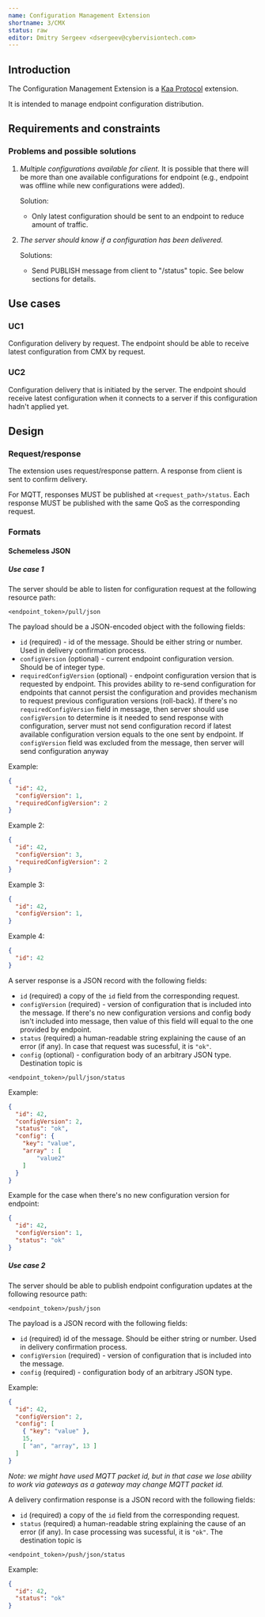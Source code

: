 ```yaml
---
name: Configuration Management Extension
shortname: 3/CMX
status: raw
editor: Dmitry Sergeev <dsergeev@cybervisiontech.com>
---
```


## Introduction

The Configuration Management Extension is a [Kaa Protocol](/0001-kaa-protocol/README.md) extension.

It is intended to manage endpoint configuration distribution.

## Requirements and constraints
### Problems and possible solutions

1. _Multiple configurations available for client._ It is possible that there will be more than one available configurations for endpoint (e.g., endpoint was offline while new configurations were added).
   
   Solution:
   - Only latest configuration should be sent to an endpoint to reduce amount of traffic.

2. _The server should know if a configuration has been delivered._ 

   Solutions:
   - Send PUBLISH message from client to "/status" topic. See below sections for details.

## Use cases

### UC1
Configuration delivery by request. The endpoint should be able to receive latest configuration from CMX by request.

### UC2
Configuration delivery that is initiated by the server. The endpoint should receive latest configuration when it connects to a server if this configuration hadn't applied yet.

## Design

### Request/response
The extension uses request/response pattern. A response from client is sent to confirm delivery.

For MQTT, responses MUST be published at `<request_path>/status`. Each response MUST be published with the same QoS as the corresponding request.

### Formats
#### Schemeless JSON
##### Use case 1
The server should be able to listen for configuration request at the following resource path:
```
<endpoint_token>/pull/json
```

The payload should be a JSON-encoded object with the following fields:
- `id` (required) - id of the message. Should be either string or number. Used in delivery confirmation process.
- `configVersion` (optional) - current endpoint configuration version. Should be of integer type.
- `requiredConfigVersion` (optional) - endpoint configuration version that is requested by endpoint. This provides ability to re-send configuration for endpoints that cannot persist the configuration and provides mechanism to request previous configuration versions (roll-back).
If there's no `requiredConfigVersion` field in message, then server should use `configVersion` to determine is it needed to send response with configuration, server must not send configuration record if latest available configuration version equals to the one sent by endpoint. If `configVersion` field was excluded from the message, then server will send configuration anyway

Example:
```json
{
  "id": 42,
  "configVersion": 1,
  "requiredConfigVersion": 2
}
```
Example 2:
```json
{
  "id": 42,
  "configVersion": 3,
  "requiredConfigVersion": 2
}
```
Example 3:
```json
{
  "id": 42,
  "configVersion": 1,
}
```
Example 4:
```json
{
  "id": 42
}
```

A server response is a JSON record with the following fields:
- `id` (required) a copy of the `id` field from the corresponding request.
- `configVersion` (required) - version of configuration that is included into the message. If there's no new configuration versions and config body isn't included into message, then value of this field will equal to the one provided by endpoint.
- `status` (required) a human-readable string explaining the cause of an error (if any). In case that request was sucessful, it is `"ok"`.
- `config` (optional) - configuration body of an arbitrary JSON type.
Destination topic is 
```
<endpoint_token>/pull/json/status
```

Example:
```json
{
  "id": 42,
  "configVersion": 2,
  "status": "ok",
  "config": {
    "key": "value",
    "array" : [
        "value2"
    ]
  }
}
```

Example for the case when there's no new configuration version for endpoint:
```json
{
  "id": 42,
  "configVersion": 1,
  "status": "ok"
}
``` 

##### Use case 2
The server should be able to publish endpoint configuration updates at the following resource path:
```
<endpoint_token>/push/json
```


The payload is a JSON record with the following fields:
- `id` (required) id of the message. Should be either string or number. Used in delivery confirmation process.
- `configVersion` (required) - version of configuration that is included into the message.
- `config` (required) - configuration body of an arbitrary JSON type.

Example:
```json
{
  "id": 42,
  "configVersion": 2,
  "config": [
    { "key": "value" },
    15,
    [ "an", "array", 13 ]
  ]
}
```

_Note: we might have used MQTT packet id, but in that case we lose ability to work via gateways as a gateway may change MQTT packet id._

A delivery confirmation response is a JSON record with the following fields:
- `id` (required) a copy of the `id` field from the corresponding request.
- `status` (required) a human-readable string explaining the cause of an error (if any). In case processing was sucessful, it is `"ok"`.
The destination topic is 
```
<endpoint_token>/push/json/status
```
Example:
```json
{
  "id": 42,
  "status": "ok"
}
```
